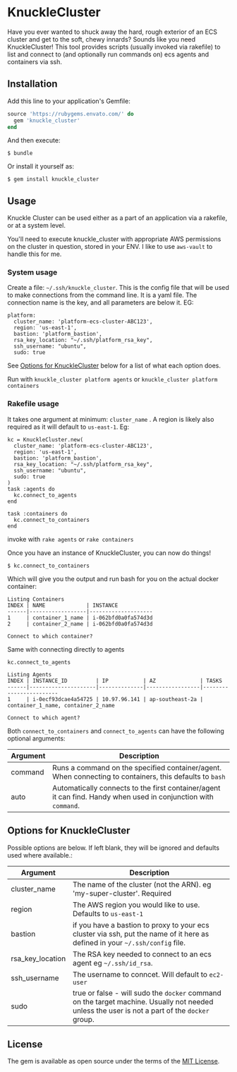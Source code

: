 # KnuckleCluster

Have you ever wanted to shuck away the hard, rough exterior of an ECS cluster and get to the soft, chewy innards? Sounds like you need KnuckleCluster!
This tool provides scripts (usually invoked via rakefile) to list and connect to (and optionally run commands on) ecs agents and containers via ssh.

## Installation

Add this line to your application's Gemfile:

```ruby
source 'https://rubygems.envato.com/' do
  gem 'knuckle_cluster'
end
```

And then execute:

    $ bundle

Or install it yourself as:

    $ gem install knuckle_cluster

## Usage

Knuckle Cluster can be used either as a part of an application via a rakefile, or at a system level.

You'll need to execute knuckle_cluster with appropriate AWS permissions on the cluster in question, stored in your ENV. I like to use `aws-vault` to handle this for me.

### System usage

Create a file: `~/.ssh/knuckle_cluster`.  This is the config file that will be used to make connections from the command line.  It is a yaml file.  The connection name is the key, and all parameters are below it. EG:
```
platform:
  cluster_name: 'platform-ecs-cluster-ABC123',
  region: 'us-east-1',
  bastion: 'platform_bastion',
  rsa_key_location: "~/.ssh/platform_rsa_key",
  ssh_username: "ubuntu",
  sudo: true
```

See [Options for KnuckleCluster](#options-for-knuckle-cluster) below for a list of what each option does.

Run with `knuckle_cluster platform agents` or `knuckle_cluster platform containers`

### Rakefile usage

It takes one argument at minimum: `cluster_name` .  A region is likely also required as it will default to `us-east-1`.
Eg:
```
kc = KnuckleCluster.new(
  cluster_name: 'platform-ecs-cluster-ABC123',
  region: 'us-east-1',
  bastion: 'platform_bastion',
  rsa_key_location: "~/.ssh/platform_rsa_key",
  ssh_username: "ubuntu",
  sudo: true
)
task :agents do
  kc.connect_to_agents
end

task :containers do
  kc.connect_to_containers
end
```

invoke with `rake agents` or `rake containers`


Once you have an instance of KnuckleCluster, you can now do things!
```
$ kc.connect_to_containers
```
Which will give you the output and run bash for you on the actual docker container:
```
Listing Containers
INDEX | NAME             | INSTANCE
------|------------------|--------------------
1     | container_1_name | i-062bfd0a0fa574d3d
2     | container_2_name | i-062bfd0a0fa574d3d

Connect to which container?
```

Same with connecting directly to agents
```
kc.connect_to_agents
```
```
Listing Agents
INDEX | INSTANCE_ID         | IP           | AZ              | TASKS
------|---------------------|--------------|-----------------|------------------------
1     | i-0ecf93dcae4a54725 | 10.97.96.141 | ap-southeast-2a | container_1_name, container_2_name

Connect to which agent?
```

Both `connect_to_containers` and `connect_to_agents` can have the following optional arguments:

Argument | Description
-------- | -----------
command | Runs a command on the specified container/agent. When connecting to containers, this defaults to `bash`
auto | Automatically connects to the first container/agent it can find. Handy when used in conjunction with `command`.


## Options for KnuckleCluster
Possible options are below. If left blank, they will be ignored and defaults used where available.:

Argument | Description
-------- | -----------
cluster_name | The name of the cluster (not the ARN). eg 'my-super-cluster'. Required
region | The AWS region you would like to use. Defaults to `us-east-1`
bastion | if you have a bastion to proxy to your ecs cluster via ssh, put the name of it here as defined in your `~/.ssh/config` file.
rsa_key_location | The RSA key needed to connect to an ecs agent eg `~/.ssh/id_rsa`.
ssh_username | The username to conncet. Will default to `ec2-user`
sudo | true or false - will sudo the `docker` command on the target machine. Usually not needed unless the user is not a part of the `docker` group.
## License

The gem is available as open source under the terms of the [MIT License](http://opensource.org/licenses/MIT).

